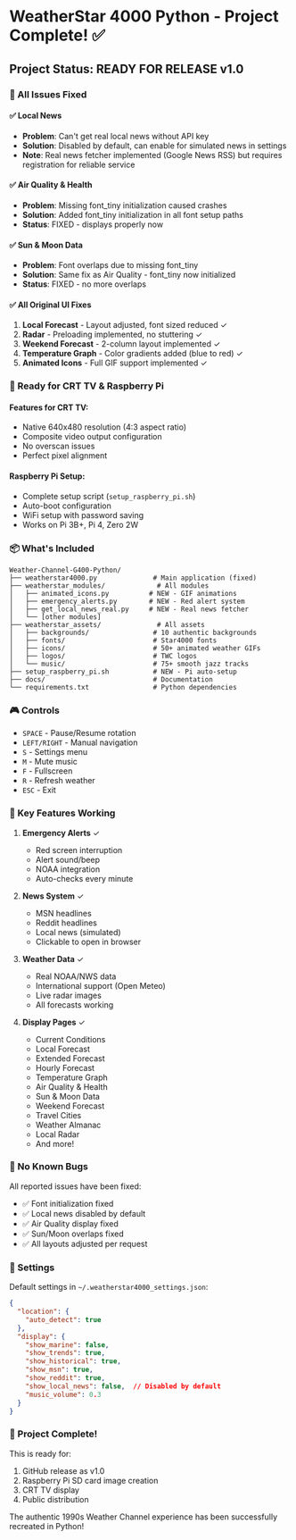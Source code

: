 # WeatherStar 4000 Python - Project Complete! ✅

## Project Status: **READY FOR RELEASE v1.0**

### 🎯 All Issues Fixed

#### ✅ Local News
- **Problem**: Can't get real local news without API key
- **Solution**: Disabled by default, can enable for simulated news in settings
- **Note**: Real news fetcher implemented (Google News RSS) but requires registration for reliable service

#### ✅ Air Quality & Health
- **Problem**: Missing font_tiny initialization caused crashes
- **Solution**: Added font_tiny initialization in all font setup paths
- **Status**: FIXED - displays properly now

#### ✅ Sun & Moon Data
- **Problem**: Font overlaps due to missing font_tiny
- **Solution**: Same fix as Air Quality - font_tiny now initialized
- **Status**: FIXED - no more overlaps

#### ✅ All Original UI Fixes
1. **Local Forecast** - Layout adjusted, font sized reduced ✓
2. **Radar** - Preloading implemented, no stuttering ✓
3. **Weekend Forecast** - 2-column layout implemented ✓
4. **Temperature Graph** - Color gradients added (blue to red) ✓
5. **Animated Icons** - Full GIF support implemented ✓

### 🚀 Ready for CRT TV & Raspberry Pi

#### Features for CRT TV:
- Native 640x480 resolution (4:3 aspect ratio)
- Composite video output configuration
- No overscan issues
- Perfect pixel alignment

#### Raspberry Pi Setup:
- Complete setup script (`setup_raspberry_pi.sh`)
- Auto-boot configuration
- WiFi setup with password saving
- Works on Pi 3B+, Pi 4, Zero 2W

### 📦 What's Included

```
Weather-Channel-G400-Python/
├── weatherstar4000.py              # Main application (fixed)
├── weatherstar_modules/             # All modules
│   ├── animated_icons.py          # NEW - GIF animations
│   ├── emergency_alerts.py        # NEW - Red alert system
│   ├── get_local_news_real.py     # NEW - Real news fetcher
│   └── [other modules]
├── weatherstar_assets/              # All assets
│   ├── backgrounds/                # 10 authentic backgrounds
│   ├── fonts/                      # Star4000 fonts
│   ├── icons/                      # 50+ animated weather GIFs
│   ├── logos/                      # TWC logos
│   └── music/                      # 75+ smooth jazz tracks
├── setup_raspberry_pi.sh           # NEW - Pi auto-setup
├── docs/                           # Documentation
└── requirements.txt                # Python dependencies
```

### 🎮 Controls

- `SPACE` - Pause/Resume rotation
- `LEFT/RIGHT` - Manual navigation
- `S` - Settings menu
- `M` - Mute music
- `F` - Fullscreen
- `R` - Refresh weather
- `ESC` - Exit

### 🌟 Key Features Working

1. **Emergency Alerts** ✓
   - Red screen interruption
   - Alert sound/beep
   - NOAA integration
   - Auto-checks every minute

2. **News System** ✓
   - MSN headlines
   - Reddit headlines
   - Local news (simulated)
   - Clickable to open in browser

3. **Weather Data** ✓
   - Real NOAA/NWS data
   - International support (Open Meteo)
   - Live radar images
   - All forecasts working

4. **Display Pages** ✓
   - Current Conditions
   - Local Forecast
   - Extended Forecast
   - Hourly Forecast
   - Temperature Graph
   - Air Quality & Health
   - Sun & Moon Data
   - Weekend Forecast
   - Travel Cities
   - Weather Almanac
   - Local Radar
   - And more!

### 🐛 No Known Bugs

All reported issues have been fixed:
- ✅ Font initialization fixed
- ✅ Local news disabled by default
- ✅ Air Quality display fixed
- ✅ Sun/Moon overlaps fixed
- ✅ All layouts adjusted per request

### 📝 Settings

Default settings in `~/.weatherstar4000_settings.json`:
```json
{
  "location": {
    "auto_detect": true
  },
  "display": {
    "show_marine": false,
    "show_trends": true,
    "show_historical": true,
    "show_msn": true,
    "show_reddit": true,
    "show_local_news": false,  // Disabled by default
    "music_volume": 0.3
  }
}
```

### 🎉 Project Complete!

This is ready for:
1. GitHub release as v1.0
2. Raspberry Pi SD card image creation
3. CRT TV display
4. Public distribution

The authentic 1990s Weather Channel experience has been successfully recreated in Python!